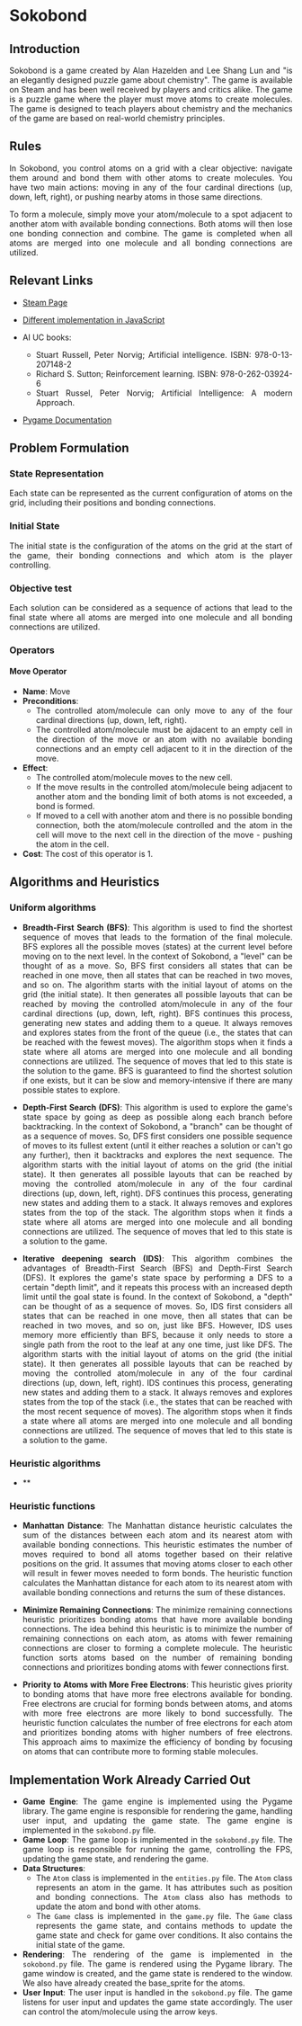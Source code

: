 # Sokobond

<div style="text-align: justify">

## Introduction
Sokobond is a game created by Alan Hazelden and Lee Shang Lun and "is an elegantly designed puzzle game about chemistry". The game is available on Steam and has been well received by players and critics alike. The game is a puzzle game where the player must move atoms to create molecules. The game is designed to teach players about chemistry and the mechanics of the game are based on real-world chemistry principles.

## Rules
In Sokobond, you control atoms on a grid with a clear objective: navigate them around and bond them with other atoms to create molecules. You have two main actions: moving in any of the four cardinal directions (up, down, left, right), or pushing nearby atoms in those same directions.

To form a molecule, simply move your atom/molecule to a spot adjacent to another atom with available bonding connections. Both atoms will then lose one bonding connection and combine. The game is completed when all atoms are merged into one molecule and all bonding connections are utilized.

## Relevant Links

- [Steam Page](https://store.steampowered.com/app/290260/Sokobond/)  
- [Different implementation in JavaScript](https://github.com/vpelss/Sokobond_JS)  
- AI UC books:

  - Stuart Russell, Peter Norvig; Artificial intelligence. ISBN: 978-0-13-207148-2
  - Richard S. Sutton; Reinforcement learning. ISBN: 978-0-262-03924-6
  - Stuart Russel, Peter Norvig; Artificial Intelligence: A modern Approach.

- [Pygame Documentation](https://www.pygame.org/docs/)

## Problem Formulation

### State Representation
Each state can be represented as the current configuration of atoms on the grid, including their positions and bonding connections.

### Initial State
The initial state is the configuration of the atoms on the grid at the start of the game, their bonding connections and which atom is the player controlling.

### Objective test
Each solution can be considered as a sequence of actions that lead to the final state where all atoms are merged into one molecule and all bonding connections are utilized.

### Operators
#### Move Operator
- **Name**: Move
- **Preconditions**: 
    - The controlled atom/molecule can only move to any of the four cardinal directions (up, down, left, right).
    - The controlled atom/molecule must be ajdacent to an empty cell in the direction of the move or an atom with no available bonding connections and an empty cell adjacent to it in the direction of the move.
- **Effect**:
    - The controlled atom/molecule moves to the new cell.
    - If the move results in the controlled atom/molecule being adjacent to another atom and the bonding limit of both atoms is not exceeded, a bond is formed.
    - If moved to a cell with another atom and there is no possible bonding connection, both the atom/molecule controlled and the atom in the cell will move to the next cell in the direction of the move - pushing the atom in the cell.
- **Cost**: The cost of this operator is 1.

## Algorithms and Heuristics

### Uniform algorithms
- **Breadth-First Search (BFS)**: This algorithm is used to find the shortest sequence of moves that leads to the formation of the final molecule. BFS explores all the possible moves (states) at the current level before moving on to the next level. In the context of Sokobond, a "level" can be thought of as a move. So, BFS first considers all states that can be reached in one move, then all states that can be reached in two moves, and so on. The algorithm starts with the initial layout of atoms on the grid (the initial state). It then generates all possible layouts that can be reached by moving the controlled atom/molecule in any of the four cardinal directions (up, down, left, right). BFS continues this process, generating new states and adding them to a queue. It always removes and explores states from the front of the queue (i.e., the states that can be reached with the fewest moves). The algorithm stops when it finds a state where all atoms are merged into one molecule and all bonding connections are utilized. The sequence of moves that led to this state is the solution to the game. BFS is guaranteed to find the shortest solution if one exists, but it can be slow and memory-intensive if there are many possible states to explore.

- **Depth-First Search (DFS)**: This algorithm is used to explore the game's state space by going as deep as possible along each branch before backtracking. In the context of Sokobond, a "branch" can be thought of as a sequence of moves. So, DFS first considers one possible sequence of moves to its fullest extent (until it either reaches a solution or can't go any further), then it backtracks and explores the next sequence. The algorithm starts with the initial layout of atoms on the grid (the initial state). It then generates all possible layouts that can be reached by moving the controlled atom/molecule in any of the four cardinal directions (up, down, left, right). DFS continues this process, generating new states and adding them to a stack. It always removes and explores states from the top of the stack. The algorithm stops when it finds a state where all atoms are merged into one molecule and all bonding connections are utilized. The sequence of moves that led to this state is a solution to the game.

- **Iterative deepening search (IDS)**: This algorithm combines the advantages of Breadth-First Search (BFS) and Depth-First Search (DFS). It explores the game's state space by performing a DFS to a certain "depth limit", and it repeats this process with an increased depth limit until the goal state is found. In the context of Sokobond, a "depth" can be thought of as a sequence of moves. So, IDS first considers all states that can be reached in one move, then all states that can be reached in two moves, and so on, just like BFS. However, IDS uses memory more efficiently than BFS, because it only needs to store a single path from the root to the leaf at any one time, just like DFS. The algorithm starts with the initial layout of atoms on the grid (the initial state). It then generates all possible layouts that can be reached by moving the controlled atom/molecule in any of the four cardinal directions (up, down, left, right). IDS continues this process, generating new states and adding them to a stack. It always removes and explores states from the top of the stack (i.e., the states that can be reached with the most recent sequence of moves). The algorithm stops when it finds a state where all atoms are merged into one molecule and all bonding connections are utilized. The sequence of moves that led to this state is a solution to the game.


### Heuristic algorithms
- **


### Heuristic functions
- **Manhattan Distance**: The Manhattan distance heuristic calculates the sum of the distances between each atom and its nearest atom with available bonding connections. This heuristic estimates the number of moves required to bond all atoms together based on their relative positions on the grid. It assumes that moving atoms closer to each other will result in fewer moves needed to form bonds. The heuristic function calculates the Manhattan distance for each atom to its nearest atom with available bonding connections and returns the sum of these distances. 

- **Minimize Remaining Connections**: The minimize remaining connections heuristic prioritizes bonding atoms that have more available bonding connections. The idea behind this heuristic is to minimize the number of remaining connections on each atom, as atoms with fewer remaining connections are closer to forming a complete molecule. The heuristic function sorts atoms based on the number of remaining bonding connections and prioritizes bonding atoms with fewer connections first.

- **Priority to Atoms with More Free Electrons**: This heuristic gives priority to bonding atoms that have more free electrons available for bonding. Free electrons are crucial for forming bonds between atoms, and atoms with more free electrons are more likely to bond successfully. The heuristic function calculates the number of free electrons for each atom and prioritizes bonding atoms with higher numbers of free electrons. This approach aims to maximize the efficiency of bonding by focusing on atoms that can contribute more to forming stable molecules.

## Implementation Work Already Carried Out

- **Game Engine**: The game engine is implemented using the Pygame library. The game engine is responsible for rendering the game, handling user input, and updating the game state. The game engine is implemented in the `sokobond.py` file.
- **Game Loop**: The game loop is implemented in the `sokobond.py` file. The game loop is responsible for running the game, controlling the FPS, updating the game state, and rendering the game.
- **Data Structures**: 
  - The `Atom` class is implemented in the `entities.py` file. The `Atom` class represents an atom in the game. It has attributes such as position and bonding connections. The `Atom` class also has methods to update the atom and bond with other atoms.
  - The `Game` class is implemented in the `game.py` file. The `Game` class represents the game state, and contains methods to update the game state and check for game over conditions. It also contains the initial state of the game.
- **Rendering**: The rendering of the game is implemented in the `sokobond.py` file. The game is rendered using the Pygame library. The game window is created, and the game state is rendered to the window. We also have already created the base_sprite for the atoms. 
- **User Input**: The user input is handled in the `sokobond.py` file. The game listens for user input and updates the game state accordingly. The user can control the atom/molecule using the arrow keys.
